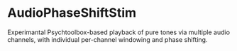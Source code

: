 # AudioPhaseShiftStim
Experimantal Psychtoolbox-based playback of pure tones via multiple audio channels, with individual per-channel windowing and phase shifting.
